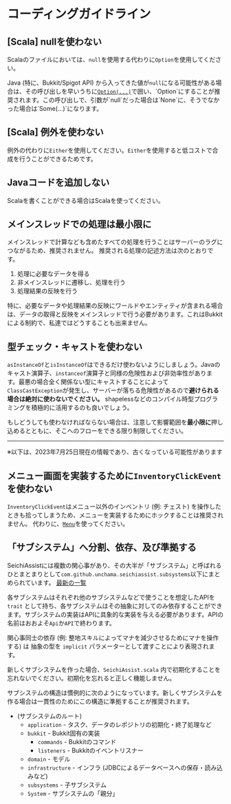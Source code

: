 # コーディングガイドライン

## \[Scala\] nullを使わない
Scalaのファイルにおいては、`null`を使用する代わりに`Option`を使用してください。

Java (特に、Bukkit/Spigot API) から入ってきた値が`null`になる可能性がある場合は、その呼び出しを早いうちに[`Option(...)`](https://www.scala-lang.org/api/2.13.4/scala/Option$.html#apply[A](x:A):Option[A])で囲い、`Option`にすることが推奨されます。この呼び出しで、引数が`null`だった場合は`None`に、そうでなかった場合は`Some(...)`になります。

## \[Scala\] 例外を使わない
例外の代わりに`Either`を使用してください。`Either`を使用すると低コストで合成を行うことができるためです。

## Javaコードを追加しない
Scalaを書くことができる場合はScalaを使ってください。

## メインスレッドでの処理は最小限に
メインスレッドで計算なども含めたすべての処理を行うことはサーバーのラグにつながるため、推奨されません。
推奨される処理の記述方法は次のとおりです。

1. 処理に必要なデータを得る
2. 非メインスレッドに遷移し、処理を行う
3. 処理結果の反映を行う

特に、必要なデータや処理結果の反映にワールドやエンティティが含まれる場合は、データの取得と反映をメインスレッドで行う必要があります。これはBukkitによる制約で、私達ではどうすることも出来ません。

## 型チェック・キャストを使わない
`asInstanceOf`と`isInstanceOf`はできるだけ使わないようにしましょう。Javaのキャスト演算子、`instanceof`演算子と同様の危険性および非効率性があります。最悪の場合全く関係ない型にキャストすることによって`ClassCastException`が発生し、サーバーが落ちる危険性があるので**避けられる場合は絶対に使わないでください。** shapelessなどのコンパイル時型プログラミングを積極的に活用するのも良いでしょう。

もしどうしても使わなければならない場合は、注意して影響範囲を**最小限に**押し込めるとともに、そこへのフローをできる限り制限してください。

----
※以下は、2023年7月25日現在の情報であり、古くなっている可能性があります

## メニュー画面を実装するために`InventoryClickEvent`を使わない
`InventoryClickEvent`はメニュー以外のインベントリ (例: チェスト) を操作したときも拾ってしまうため、メニューを実装するためにホックすることは推奨されません。
代わりに、[`Menu`](https://github.com/GiganticMinecraft/SeichiAssist/blob/41e63c0493621ff8afa32bce902d34a62ae466d2/src/main/scala/com/github/unchama/menuinventory/Menu.scala)を使ってください。

## 「サブシステム」へ分割、依存、及び準拠する
SeichiAssistには複数の関心事があり、その大半が「サブシステム」と呼ばれるひとまとまりとして`com.github.unchama.seichiassist.subsystems`以下にまとめられています。
[最新の一覧](https://github.com/GiganticMinecraft/SeichiAssist/tree/develop/src/main/scala/com/github/unchama/seichiassist/subsystems)

各サブシステムはそれぞれ他のサブシステムなどで使うことを想定したAPIを `trait` として持ち、各サブシステムはその抽象に対してのみ依存することができます。サブシステムの実装はAPIに具象的な実装を与える必要があります。APIの名前はおおよそ`Api`か`API`で終わります。

関心事同士の依存 (例: 整地スキルによってマナを減少させるためにマナを操作する) は 抽象の型を `implicit` パラメーターとして渡すことにより表現されます。

新しくサブシステムを作った場合、`SeichiAssist.scala` 内で初期化することを忘れないでください。初期化を忘れると正しく機能しません。

サブシステムの構造は慣例的に次のようになっています。新しくサブシステムを作る場合は一貫性のためにこの構造に準拠することが推奨されます。

* (サブシステムのルート)
  * `application` - タスク、データのレポジトリの初期化・終了処理など
  * `bukkit` - Bukkit固有の実装
    * `commands` - Bukkitのコマンド
    * `listeners` - Bukkitのイベントリスナー
  * `domain` - モデル
  * `infrastructure` - インフラ (JDBCによるデータベースへの保存・読み込みなど)
  * `subsystems` - 子サブシステム
  * `System` - サブシステムの「親分」
